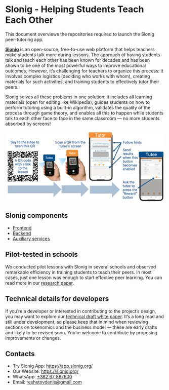 # Slonig - Helping Students Teach Each Other
This document overviews the repositories required to launch the Slonig peer-tutoring app.

[**Slonig**](https://app.slonig.org) is an open-source, free-to-use web platform that helps teachers make students talk more during lessons. The approach of having students talk and teach each other has been known for decades and has been shown to be one of the most powerful ways to improve educational outcomes. However, it’s challenging for teachers to organize this process: it involves complex logistics (deciding who works with whom), creating materials for such activities, and training students to effectively tutor their peers.

Slonig solves all these problems in one solution: it includes all learning materials (open for editing like Wikipedia), guides students on how to perform tutoring using a built-in algorithm, validates the quality of the process through game theory, and enables all this to happen while students talk to each other face to face in the same classroom — no more students absorbed by screens!

<img alt="Image" src="https://github.com/slonigiraf/slonig/blob/main/tutoring-overview.png?raw=true" width="500">

## Slonig components

- [Frontend](https://github.com/slonigiraf/apps-slonigiraf)
- [Backend](https://github.com/slonigiraf/slonig-node-dev)
- [Auxiliary services](https://github.com/slonigiraf/economy.slonig.org)

## Pilot-tested in schools

We conducted pilot lessons with Slonig in several schools and observed remarkable efficiency in training students to teach their peers. In most cases, just one lesson was enough to start effective peer learning. You can read more in our [research paper](https://slonig.org/assets/pdf/site.Slonig-paper.pdf).

## Technical details for developers

If you’re a developer or interested in contributing to the project’s design, you may want to explore our [technical draft white paper](https://github.com/slonigiraf/whitepaper/blob/main/slonigiraf/ENG.md). It’s a long read and still under development, so please keep that in mind when reviewing sections on tokenomics and the business model — these are early drafts and likely to be revised soon. You’re welcome to contribute by proposing improvements or changes.

## Contacts
- Try Slonig App: https://app.slonig.org/
- Our Website: https://slonig.org/
- WhatsApp: [+382 67 887600](https://wa.me/38267887600)
- Email: [reshetovdenis@gmail.com](mailto:reshetovdenis@gmail.com)